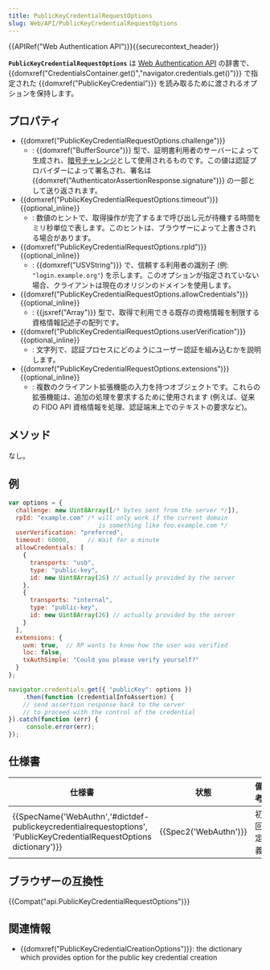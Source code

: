 ```yaml
---
title: PublicKeyCredentialRequestOptions
slug: Web/API/PublicKeyCredentialRequestOptions
---
```

{{APIRef("Web Authentication API")}}{{securecontext_header}}

**`PublicKeyCredentialRequestOptions`** は [Web Authentication API](/ja/docs/Web/API/Web_Authentication_API) の辞書で、 {{domxref("CredentialsContainer.get()","navigator.credentials.get()")}} で指定された {{domxref("PublicKeyCredential")}} を読み取るために渡されるオプションを保持します。

## プロパティ

- {{domxref("PublicKeyCredentialRequestOptions.challenge")}}
  - : {{domxref("BufferSource")}} 型で、証明書利用者のサーバーによって生成され、[暗号チャレンジ](https://en.wikipedia.org/wiki/Challenge%E2%80%93response_authentication)として使用されるものです。この値は認証プロバイダーによって署名され、署名は {{domxref("AuthenticatorAssertionResponse.signature")}} の一部として送り返されます。
- {{domxref("PublicKeyCredentialRequestOptions.timeout")}} {{optional_inline}}
  - : 数値のヒントで、取得操作が完了するまで呼び出し元が待機する時間をミリ秒単位で表します。このヒントは、ブラウザーによって上書きされる場合があります。
- {{domxref("PublicKeyCredentialRequestOptions.rpId")}} {{optional_inline}}
  - : {{domxref("USVString")}} で、信頼する利用者の識別子 (例: `"login.example.org"`) を示します。このオプションが指定されていない場合、クライアントは現在のオリジンのドメインを使用します。
- {{domxref("PublicKeyCredentialRequestOptions.allowCredentials")}} {{optional_inline}}
  - : {{jsxref("Array")}} 型で、取得で利用できる既存の資格情報を制限する資格情報記述子の配列です。
- {{domxref("PublicKeyCredentialRequestOptions.userVerification")}} {{optional_inline}}
  - : 文字列で、認証プロセスにどのようにユーザー認証を組み込むかを説明します。
- {{domxref("PublicKeyCredentialRequestOptions.extensions")}} {{optional_inline}}
  - : 複数のクライアント拡張機能の入力を持つオブジェクトです。これらの拡張機能は、追加の処理を要求するために使用されます (例えば、従来の FIDO API 資格情報を処理、認証端末上でのテキストの要求など)。

## メソッド

なし。

## 例

```js
var options = {
  challenge: new Uint8Array([/* bytes sent from the server */]),
  rpId: "example.com" /* will only work if the current domain
                         is something like foo.example.com */
  userVerification: "preferred",
  timeout: 60000,     // Wait for a minute
  allowCredentials: [
    {
      transports: "usb",
      type: "public-key",
      id: new Uint8Array(26) // actually provided by the server
    },
    {
      transports: "internal",
      type: "public-key",
      id: new Uint8Array(26) // actually provided by the server
    }
  ],
  extensions: {
    uvm: true,  // RP wants to know how the user was verified
    loc: false,
    txAuthSimple: "Could you please verify yourself?"
  }
};

navigator.credentials.get({ "publicKey": options })
    .then(function (credentialInfoAssertion) {
    // send assertion response back to the server
    // to proceed with the control of the credential
}).catch(function (err) {
     console.error(err);
});
```

## 仕様書

| 仕様書                                                                                                                                                       | 状態                         | 備考     |
| ------------------------------------------------------------------------------------------------------------------------------------------------------------ | ---------------------------- | -------- |
| {{SpecName('WebAuthn','#dictdef-publickeycredentialrequestoptions', 'PublicKeyCredentialRequestOptions dictionary')}} | {{Spec2('WebAuthn')}} | 初回定義 |

## ブラウザーの互換性

{{Compat("api.PublicKeyCredentialRequestOptions")}}

## 関連情報

- {{domxref("PublicKeyCredentialCreationOptions")}}: the dictionary which provides option for the public key credential creation
